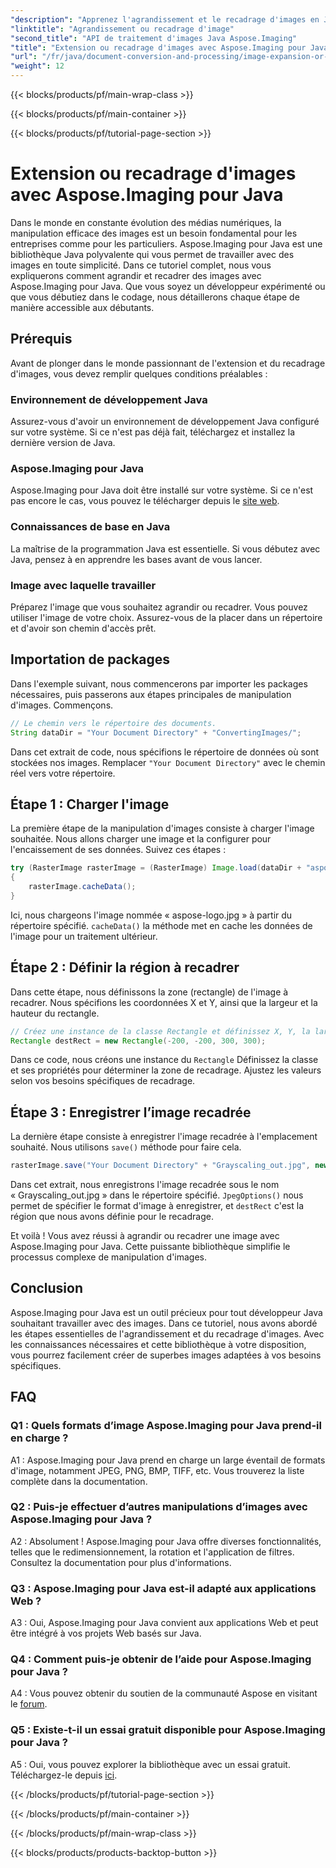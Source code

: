 ```yaml
---
"description": "Apprenez l'agrandissement et le recadrage d'images en Java avec Aspose.Imaging. Tutoriel pas à pas pour les développeurs. Améliorez vos compétences en manipulation d'images."
"linktitle": "Agrandissement ou recadrage d'image"
"second_title": "API de traitement d'images Java Aspose.Imaging"
"title": "Extension ou recadrage d'images avec Aspose.Imaging pour Java"
"url": "/fr/java/document-conversion-and-processing/image-expansion-or-cropping/"
"weight": 12
---
```


{{< blocks/products/pf/main-wrap-class >}}

{{< blocks/products/pf/main-container >}}

{{< blocks/products/pf/tutorial-page-section >}}

# Extension ou recadrage d'images avec Aspose.Imaging pour Java

Dans le monde en constante évolution des médias numériques, la manipulation efficace des images est un besoin fondamental pour les entreprises comme pour les particuliers. Aspose.Imaging pour Java est une bibliothèque Java polyvalente qui vous permet de travailler avec des images en toute simplicité. Dans ce tutoriel complet, nous vous expliquerons comment agrandir et recadrer des images avec Aspose.Imaging pour Java. Que vous soyez un développeur expérimenté ou que vous débutiez dans le codage, nous détaillerons chaque étape de manière accessible aux débutants.

## Prérequis

Avant de plonger dans le monde passionnant de l'extension et du recadrage d'images, vous devez remplir quelques conditions préalables :

### Environnement de développement Java

Assurez-vous d'avoir un environnement de développement Java configuré sur votre système. Si ce n'est pas déjà fait, téléchargez et installez la dernière version de Java.

### Aspose.Imaging pour Java

Aspose.Imaging pour Java doit être installé sur votre système. Si ce n'est pas encore le cas, vous pouvez le télécharger depuis le [site web](https://releases.aspose.com/imaging/java/).

### Connaissances de base en Java

La maîtrise de la programmation Java est essentielle. Si vous débutez avec Java, pensez à en apprendre les bases avant de vous lancer.

### Image avec laquelle travailler

Préparez l'image que vous souhaitez agrandir ou recadrer. Vous pouvez utiliser l'image de votre choix. Assurez-vous de la placer dans un répertoire et d'avoir son chemin d'accès prêt.

## Importation de packages

Dans l'exemple suivant, nous commencerons par importer les packages nécessaires, puis passerons aux étapes principales de manipulation d'images. Commençons.

```java
// Le chemin vers le répertoire des documents.
String dataDir = "Your Document Directory" + "ConvertingImages/";
```

Dans cet extrait de code, nous spécifions le répertoire de données où sont stockées nos images. Remplacer `"Your Document Directory"` avec le chemin réel vers votre répertoire.

## Étape 1 : Charger l'image

La première étape de la manipulation d'images consiste à charger l'image souhaitée. Nous allons charger une image et la configurer pour l'encaissement de ses données. Suivez ces étapes :

```java
try (RasterImage rasterImage = (RasterImage) Image.load(dataDir + "aspose-logo.jpg"))
{
    rasterImage.cacheData();
}
```

Ici, nous chargeons l'image nommée « aspose-logo.jpg » à partir du répertoire spécifié. `cacheData()` la méthode met en cache les données de l'image pour un traitement ultérieur.

## Étape 2 : Définir la région à recadrer

Dans cette étape, nous définissons la zone (rectangle) de l'image à recadrer. Nous spécifions les coordonnées X et Y, ainsi que la largeur et la hauteur du rectangle.

```java
// Créez une instance de la classe Rectangle et définissez X, Y, la largeur et la hauteur du rectangle
Rectangle destRect = new Rectangle(-200, -200, 300, 300);
```

Dans ce code, nous créons une instance du `Rectangle` Définissez la classe et ses propriétés pour déterminer la zone de recadrage. Ajustez les valeurs selon vos besoins spécifiques de recadrage.

## Étape 3 : Enregistrer l’image recadrée

La dernière étape consiste à enregistrer l'image recadrée à l'emplacement souhaité. Nous utilisons `save()` méthode pour faire cela. 

```java
rasterImage.save("Your Document Directory" + "Grayscaling_out.jpg", new JpegOptions(), destRect);
```

Dans cet extrait, nous enregistrons l'image recadrée sous le nom « Grayscaling_out.jpg » dans le répertoire spécifié. `JpegOptions()` nous permet de spécifier le format d'image à enregistrer, et `destRect` c'est la région que nous avons définie pour le recadrage.

Et voilà ! Vous avez réussi à agrandir ou recadrer une image avec Aspose.Imaging pour Java. Cette puissante bibliothèque simplifie le processus complexe de manipulation d'images.

## Conclusion

Aspose.Imaging pour Java est un outil précieux pour tout développeur Java souhaitant travailler avec des images. Dans ce tutoriel, nous avons abordé les étapes essentielles de l'agrandissement et du recadrage d'images. Avec les connaissances nécessaires et cette bibliothèque à votre disposition, vous pourrez facilement créer de superbes images adaptées à vos besoins spécifiques.

## FAQ

### Q1 : Quels formats d’image Aspose.Imaging pour Java prend-il en charge ?
   
A1 : Aspose.Imaging pour Java prend en charge un large éventail de formats d'image, notamment JPEG, PNG, BMP, TIFF, etc. Vous trouverez la liste complète dans la documentation.

### Q2 : Puis-je effectuer d’autres manipulations d’images avec Aspose.Imaging pour Java ?

A2 : Absolument ! Aspose.Imaging pour Java offre diverses fonctionnalités, telles que le redimensionnement, la rotation et l'application de filtres. Consultez la documentation pour plus d'informations.

### Q3 : Aspose.Imaging pour Java est-il adapté aux applications Web ?

A3 : Oui, Aspose.Imaging pour Java convient aux applications Web et peut être intégré à vos projets Web basés sur Java.

### Q4 : Comment puis-je obtenir de l’aide pour Aspose.Imaging pour Java ?

A4 : Vous pouvez obtenir du soutien de la communauté Aspose en visitant le [forum](https://forum.aspose.com/).

### Q5 : Existe-t-il un essai gratuit disponible pour Aspose.Imaging pour Java ?

A5 : Oui, vous pouvez explorer la bibliothèque avec un essai gratuit. Téléchargez-le depuis [ici](https://releases.aspose.com/).

{{< /blocks/products/pf/tutorial-page-section >}}

{{< /blocks/products/pf/main-container >}}

{{< /blocks/products/pf/main-wrap-class >}}

{{< blocks/products/products-backtop-button >}}